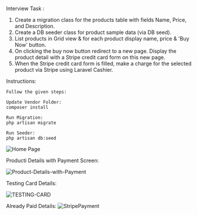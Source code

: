 Interview Task :

1. Create a migration class for the products table with fields Name, Price, and Description.
2. Create a DB seeder class for product sample data (via DB seed).
3. List products in Grid view & for each product display name, price & 'Buy Now' button.
4. On clicking the buy now button redirect to a new page. Display the product detail with a Stripe credit card form on this new page.
5. When the Stripe credit card form is filled, make a charge for the selected product via Stripe using Laravel Cashier.

Instructions:

    Follow the given steps:
    
    Update Vendor Folder:
    composer install
    
    Run Migration:
    php artisan migrate
    
    Run Seeder:
    php artisan db:seed


![Home Page](https://github.com/veera-selvam/stripe_task/assets/57904513/dfa73583-e511-4dbb-8b7c-3c42919f6129)

Producti Details with Payment Screen:

![Product-Details-with-Payment](https://github.com/veera-selvam/stripe_task/assets/57904513/d32f7d57-f9cf-44b9-8201-4daa7d67fbbc)

Testing Card Details:

![TESTING-CARD](https://github.com/veera-selvam/stripe_task/assets/57904513/750632e8-4eec-430e-ac0c-a47dde3f5335)


Already Paid Details:
![StripePayment](https://github.com/veera-selvam/stripe_task/assets/57904513/3e5066de-4c92-4aa2-96ad-19ab09109e50)

